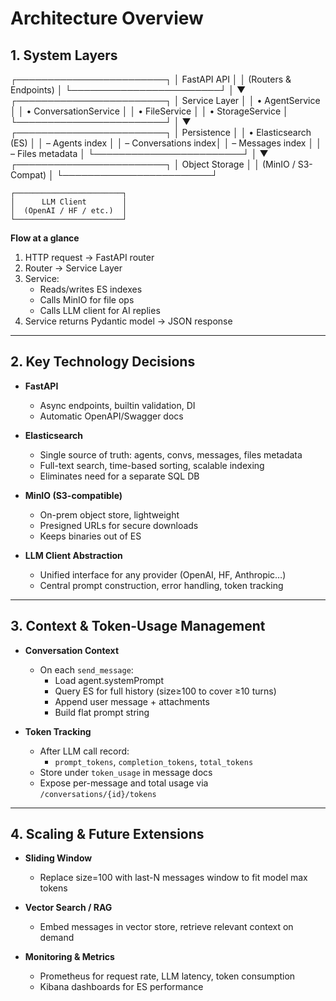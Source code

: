 # Architecture Overview

## 1. System Layers

┌────────────────────────┐
    │     FastAPI API        │
    │  (Routers & Endpoints) │
    └────────────────────────┘
                │
                ▼
    ┌────────────────────────┐
    │     Service Layer      │
    │ • AgentService         │
    │ • ConversationService  │
    │ • FileService          │
    │ • StorageService       │
    └────────────────────────┘
                │
                ▼
    ┌────────────────────────┐
    │     Persistence        │
    │ • Elasticsearch (ES)   │
    │   – Agents index       │
    │   – Conversations index│
    │   – Messages index     │
    │   – Files metadata     │
    └────────────────────────┘
                │
                ▼
    ┌────────────────────────┐
    │   Object Storage       │
    │   (MinIO / S3-Compat)  │
    └────────────────────────┘

    ┌────────────────────────┐
    │      LLM Client        │
    │  (OpenAI / HF / etc.)  │
    └────────────────────────┘

**Flow at a glance**  
1. HTTP request → FastAPI router  
2. Router → Service Layer  
3. Service:  
   - Reads/writes ES indexes  
   - Calls MinIO for file ops  
   - Calls LLM client for AI replies  
4. Service returns Pydantic model → JSON response  

---

## 2. Key Technology Decisions

- **FastAPI**  
  - Async endpoints, builtin validation, DI  
  - Automatic OpenAPI/Swagger docs  

- **Elasticsearch**  
  - Single source of truth: agents, convs, messages, files metadata  
  - Full-text search, time-based sorting, scalable indexing  
  - Eliminates need for a separate SQL DB  

- **MinIO (S3-compatible)**  
  - On-prem object store, lightweight  
  - Presigned URLs for secure downloads  
  - Keeps binaries out of ES  

- **LLM Client Abstraction**  
  - Unified interface for any provider (OpenAI, HF, Anthropic…)  
  - Central prompt construction, error handling, token tracking  

---

## 3. Context & Token-Usage Management

- **Conversation Context**  
  - On each `send_message`:  
    - Load agent.systemPrompt  
    - Query ES for full history (size≥100 to cover ≥10 turns)  
    - Append user message + attachments  
    - Build flat prompt string  

- **Token Tracking**  
  - After LLM call record:  
    - `prompt_tokens`, `completion_tokens`, `total_tokens`  
  - Store under `token_usage` in message docs  
  - Expose per-message and total usage via `/conversations/{id}/tokens`  

---

## 4. Scaling & Future Extensions

- **Sliding Window**  
  - Replace size=100 with last-N messages window to fit model max tokens  

- **Vector Search / RAG**  
  - Embed messages in vector store, retrieve relevant context on demand  

- **Monitoring & Metrics**  
  - Prometheus for request rate, LLM latency, token consumption  
  - Kibana dashboards for ES performance